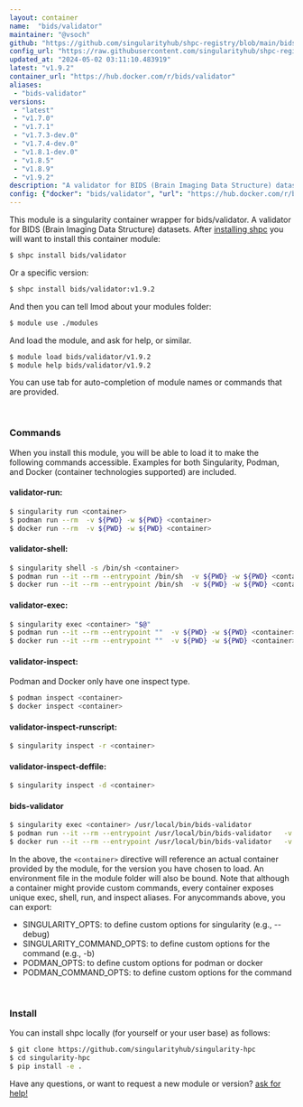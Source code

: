 ```yaml
---
layout: container
name:  "bids/validator"
maintainer: "@vsoch"
github: "https://github.com/singularityhub/shpc-registry/blob/main/bids/validator/container.yaml"
config_url: "https://raw.githubusercontent.com/singularityhub/shpc-registry/main/bids/validator/container.yaml"
updated_at: "2024-05-02 03:11:10.483919"
latest: "v1.9.2"
container_url: "https://hub.docker.com/r/bids/validator"
aliases:
 - "bids-validator"
versions:
 - "latest"
 - "v1.7.0"
 - "v1.7.1"
 - "v1.7.3-dev.0"
 - "v1.7.4-dev.0"
 - "v1.8.1-dev.0"
 - "v1.8.5"
 - "v1.8.9"
 - "v1.9.2"
description: "A validator for BIDS (Brain Imaging Data Structure) datasets."
config: {"docker": "bids/validator", "url": "https://hub.docker.com/r/bids/validator", "maintainer": "@vsoch", "description": "A validator for BIDS (Brain Imaging Data Structure) datasets.", "latest": {"v1.9.2": "sha256:0c15cecae3919db5a14d43495cb2f2663b04c7f6cb049b7fdcfec3102284fe36"}, "tags": {"latest": "sha256:5422894ef6352b2491a585a5b359353e8c07cdcd98bda6cfef57d6d50a390ed7", "v1.7.0": "sha256:51c9481b357448cc2138909e03dfa8e053d424d5e776e94dbec929aeb96f9563", "v1.7.1": "sha256:d07b847f26e77e842abfd5b964f8553eb458ca796f4f0f5d1ca8d9290552ac2c", "v1.7.3-dev.0": "sha256:48d468d43b72ebb67014b33927171742d299c54c3e1c1db263a161b8917ca077", "v1.7.4-dev.0": "sha256:ab01a4d1105dd71d336d045e5787994299d66c927f2a42e231dde510c9c48a9a", "v1.8.1-dev.0": "sha256:8940256846cf4a98645760c6a03e5ee9686bdadfbbabfa8ed5f4a3e47fb0c910", "v1.8.5": "sha256:a2b52f99dd4571079bbe7547acaba3f6689b074de90e25fb85175568d2026705", "v1.8.9": "sha256:ee3d031f5096ace592fedfe87a095b4b634edcc5a8f464783034168257db90c0", "v1.9.2": "sha256:0c15cecae3919db5a14d43495cb2f2663b04c7f6cb049b7fdcfec3102284fe36"}, "filter": ["v*"], "aliases": {"bids-validator": "/usr/local/bin/bids-validator"}}
---
```


This module is a singularity container wrapper for bids/validator.
A validator for BIDS (Brain Imaging Data Structure) datasets.
After [installing shpc](#install) you will want to install this container module:


```bash
$ shpc install bids/validator
```

Or a specific version:

```bash
$ shpc install bids/validator:v1.9.2
```

And then you can tell lmod about your modules folder:

```bash
$ module use ./modules
```

And load the module, and ask for help, or similar.

```bash
$ module load bids/validator/v1.9.2
$ module help bids/validator/v1.9.2
```

You can use tab for auto-completion of module names or commands that are provided.

<br>

### Commands

When you install this module, you will be able to load it to make the following commands accessible.
Examples for both Singularity, Podman, and Docker (container technologies supported) are included.

#### validator-run:

```bash
$ singularity run <container>
$ podman run --rm  -v ${PWD} -w ${PWD} <container>
$ docker run --rm  -v ${PWD} -w ${PWD} <container>
```

#### validator-shell:

```bash
$ singularity shell -s /bin/sh <container>
$ podman run --it --rm --entrypoint /bin/sh  -v ${PWD} -w ${PWD} <container>
$ docker run --it --rm --entrypoint /bin/sh  -v ${PWD} -w ${PWD} <container>
```

#### validator-exec:

```bash
$ singularity exec <container> "$@"
$ podman run --it --rm --entrypoint ""  -v ${PWD} -w ${PWD} <container> "$@"
$ docker run --it --rm --entrypoint ""  -v ${PWD} -w ${PWD} <container> "$@"
```

#### validator-inspect:

Podman and Docker only have one inspect type.

```bash
$ podman inspect <container>
$ docker inspect <container>
```

#### validator-inspect-runscript:

```bash
$ singularity inspect -r <container>
```

#### validator-inspect-deffile:

```bash
$ singularity inspect -d <container>
```


#### bids-validator

```bash
$ singularity exec <container> /usr/local/bin/bids-validator
$ podman run --it --rm --entrypoint /usr/local/bin/bids-validator   -v ${PWD} -w ${PWD} <container> -c " $@"
$ docker run --it --rm --entrypoint /usr/local/bin/bids-validator   -v ${PWD} -w ${PWD} <container> -c " $@"
```



In the above, the `<container>` directive will reference an actual container provided
by the module, for the version you have chosen to load. An environment file in the
module folder will also be bound. Note that although a container
might provide custom commands, every container exposes unique exec, shell, run, and
inspect aliases. For anycommands above, you can export:

 - SINGULARITY_OPTS: to define custom options for singularity (e.g., --debug)
 - SINGULARITY_COMMAND_OPTS: to define custom options for the command (e.g., -b)
 - PODMAN_OPTS: to define custom options for podman or docker
 - PODMAN_COMMAND_OPTS: to define custom options for the command

<br>

### Install

You can install shpc locally (for yourself or your user base) as follows:

```bash
$ git clone https://github.com/singularityhub/singularity-hpc
$ cd singularity-hpc
$ pip install -e .
```

Have any questions, or want to request a new module or version? [ask for help!](https://github.com/singularityhub/singularity-hpc/issues)